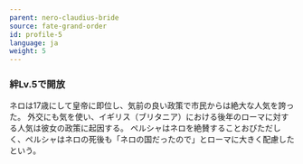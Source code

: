 ```yaml
---
parent: nero-claudius-bride
source: fate-grand-order
id: profile-5
language: ja
weight: 5
---
```


### 絆Lv.5で開放

ネロは17歳にして皇帝に即位し、気前の良い政策で市民からは絶大な人気を誇った。
外交にも気を使い、イギリス（ブリタニア）における後年のローマに対する人気は彼女の政策に起因する。
ペルシャはネロを絶賛することおびただしく、ペルシャはネロの死後も「ネロの国だったので」とローマに大きく配慮したという。
